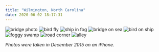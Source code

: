 ```yaml
---
title: "Wilmington, North Carolina"
date: 2020-06-02 18:17:31
---
```


<img alt="bridge photo" class="post-image" src="/img/wilmington/IMG_1300.jpeg" />
<img alt="bird fly" class="post-image" src="/img/wilmington/IMG_1377.jpeg" />
<img alt="ship in fog" class="post-image" src="/img/wilmington/IMG_1367.jpeg" />
<img alt="bridge on sea" class="post-image" src="/img/wilmington/IMG_1358.jpeg" />
<img alt="bird on ship" class="post-image" src="/img/wilmington/IMG_1372.jpeg" />
<img alt="foggy swamp" class="post-image" src="/img/wilmington/IMG_1289.jpeg" />
<img alt="road corner" class="post-image" src="/img/wilmington/IMG_1299.jpeg" />
<img alt="alley" class="post-image" src="/img/wilmington/IMG_1325.jpeg" />

_Photos were taken in December 2015 on an iPhone._

<script>
;(function(){
    var head = document.getElementsByTagName('head')[0];
    var style = document.createElement('style');
    style.setAttribute('type', 'text/css');
    var css = /* css */`
        .post-content .post-image {
            max-width: 512px; 
            width: 100%; 
            height: auto;
            margin: 100px auto; 
            border: 1px solid lightgrey; 
            border-radius: 1px;
        }   
    `
    if (style.styleSheet) {   
        // IE
        style.styleSheet.cssText = css;
    } else { 
        // the world
        style.appendChild(document.createTextNode(css));
    }
    head.appendChild(style);
})()
</script>
